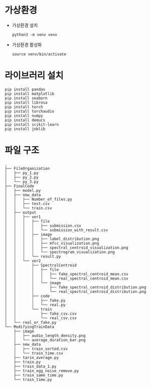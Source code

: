 # 가상환경

- 가상환경 설치

  ```
  python3 -m venv venv
  ```

- 가상환경 활성화
  ```
  source venv/bin/activate
  ```

# 라이브러리 설치

    pip install pandas
    pip install matplotlib
    pip install seaborn
    pip install librosa
    pip install torch
    pip install torchaudio
    pip install numpy
    pip install demucs
    pip install scikit-learn
    pip install joblib

# 파일 구조

```
.
├── FileOrganization
│   ├── py_1.py
│   ├── py_2.py
│   └── py_3.py
├── FinalCode
│   ├── model.py
│   ├── new_data
│   │   ├── Number_of_files.py
│   │   ├── test.csv
│   │   └── train.csv
│   ├── output
│   │   ├── ver1
│   │   │   ├── file
│   │   │   │   ├── submission.csv
│   │   │   │   └── submission_with_result.csv
│   │   │   ├── image
│   │   │   │   ├── label_distribution.png
│   │   │   │   ├── mfcc_visualization.png
│   │   │   │   ├── spectral_centroid_visualization.png
│   │   │   │   └── spectrogram_visualization.png
│   │   │   └── result.py
│   │   └── ver2
│   │       ├── SpectralCentroid
│   │       │   ├── file
│   │       │   │   ├── fake_spectral_centroid_mean.csv
│   │       │   │   └── real_spectral_centroid_mean.csv
│   │       │   └── image
│   │       │       ├── fake_spectral_centroid_distribution.png
│   │       │       └── real_spectral_centroid_distribution.png
│   │       ├── code
│   │       │   ├── fake.py
│   │       │   └── real.py
│   │       └── train
│   │           ├── fake_csv.csv
│   │           └── real_csv.csv
│   └── real_or_fake.py
└── ModifyingTrainData
    ├── image
    │   ├── audio_length_density.png
    │   └── average_duration_bar.png
    ├── new_data
    │   ├── train_sorted.csv
    │   └── train_time.csv
    ├── tarin_average.py
    ├── train.py
    ├── train_data_1.py
    ├── train_ogg_noise_remove.py
    ├── train_same_time.py
    └── train_time.py
```
